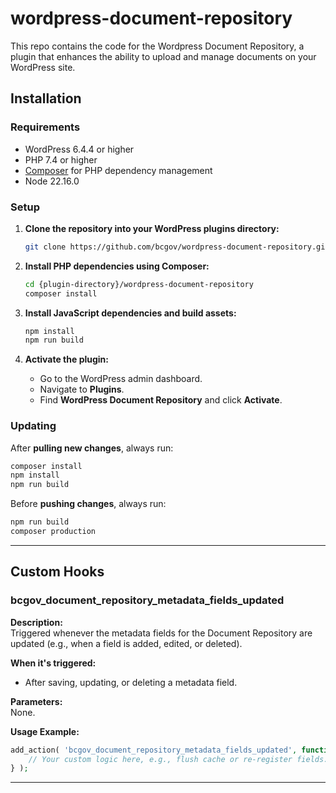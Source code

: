 # wordpress-document-repository
This repo contains the code for the Wordpress Document Repository, a plugin that enhances the ability to upload and manage documents on your WordPress site.

## Installation

### Requirements

- WordPress 6.4.4 or higher
- PHP 7.4 or higher
- [Composer](https://getcomposer.org/) for PHP dependency management
- Node 22.16.0

### Setup

1. **Clone the repository into your WordPress plugins directory:**

    ```sh
    git clone https://github.com/bcgov/wordpress-document-repository.git {plugin-directory}/wordpress-document-repository
    ```

2. **Install PHP dependencies using Composer:**

    ```sh
    cd {plugin-directory}/wordpress-document-repository
    composer install
    ```

3. **Install JavaScript dependencies and build assets:**

    ```sh
    npm install
    npm run build
    ```

4. **Activate the plugin:**
    - Go to the WordPress admin dashboard.
    - Navigate to **Plugins**.
    - Find **WordPress Document Repository** and click **Activate**.

### Updating

After **pulling new changes**, always run:

```sh
composer install
npm install
npm run build
```

Before **pushing changes**, always run:

```sh
npm run build
composer production
```
---
## Custom Hooks

### bcgov_document_repository_metadata_fields_updated

**Description:**  
Triggered whenever the metadata fields for the Document Repository are updated (e.g., when a field is added, edited, or deleted).

**When it's triggered:**  
- After saving, updating, or deleting a metadata field.

**Parameters:**  
None.

**Usage Example:**
```php
add_action( 'bcgov_document_repository_metadata_fields_updated', function() {
    // Your custom logic here, e.g., flush cache or re-register fields.
} );
```
---